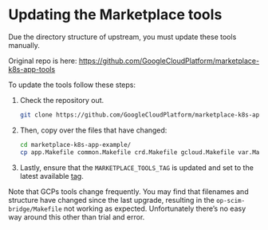 # Updating the Marketplace tools

Due the directory structure of upstream, you must update these tools manually.

Original repo is here: https://github.com/GoogleCloudPlatform/marketplace-k8s-app-tools

To update the tools follow these steps:

1. Check the repository out.

    ```bash
    git clone https://github.com/GoogleCloudPlatform/marketplace-k8s-app-example
    ```

2. Then, copy over the files that have changed:

    ```bash
    cd marketplace-k8s-app-example/
    cp app.Makefile common.Makefile crd.Makefile gcloud.Makefile var.Makefile /path/to/op-scim-gcp-marketplace/tools
    ```

3. Lastly, ensure that the `MARKETPLACE_TOOLS_TAG` is updated and set to the latest available [tag](https://github.com/GoogleCloudPlatform/marketplace-k8s-app-tools/tags).

Note that GCPs tools change frequently. You may find that filenames and structure have changed since the last upgrade, resulting in the `op-scim-bridge/Makefile` not working as expected. Unfortunately there’s no easy way around this other than trial and error.
